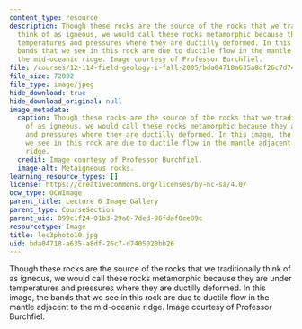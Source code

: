 ```yaml
---
content_type: resource
description: Though these rocks are the source of the rocks that we traditionally
  think of as igneous, we would call these rocks metamorphic because they are under
  temperatures and pressures where they are ductilly deformed. In this image, the
  bands that we see in this rock are due to ductile flow in the mantle adjacent to
  the mid-oceanic ridge. Image courtesy of Professor Burchfiel.
file: /courses/12-114-field-geology-i-fall-2005/bda04718a635a8df26c7d7405020bb26_lec3photo10.jpg
file_size: 72092
file_type: image/jpeg
hide_download: true
hide_download_original: null
image_metadata:
  caption: Though these rocks are the source of the rocks that we traditionally think
    of as igneous, we would call these rocks metamorphic because they are under temperatures
    and pressures where they are ductilly deformed. In this image, the bands that
    we see in this rock are due to ductile flow in the mantle adjacent to the mid-oceanic
    ridge.
  credit: Image courtesy of Professor Burchfiel.
  image-alt: Metaigneous rocks.
learning_resource_types: []
license: https://creativecommons.org/licenses/by-nc-sa/4.0/
ocw_type: OCWImage
parent_title: Lecture 6 Image Gallery
parent_type: CourseSection
parent_uid: 099c1f24-01b3-29a8-7ded-96fdaf0ce89c
resourcetype: Image
title: lec3photo10.jpg
uid: bda04718-a635-a8df-26c7-d7405020bb26
---
```

Though these rocks are the source of the rocks that we traditionally think of as igneous, we would call these rocks metamorphic because they are under temperatures and pressures where they are ductilly deformed. In this image, the bands that we see in this rock are due to ductile flow in the mantle adjacent to the mid-oceanic ridge. Image courtesy of Professor Burchfiel.